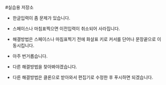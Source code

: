 #실습용 저장소

* 한글입력이 좀 문제가 있습니다.
* 스페이스나 마침표찍으면 이전입력이 취소되어 사라집니다.
* 해결방법은 스페이스나 마침표찍기 전에 화살표 키로 커서를 단어나 문장끝으로 이동시킵니다.
* 아주 번거롭습니다.

* 다른 해결방법을 찾아봐야겠습니다.

* 다른 해결방법은 클론으로 받아와서 편집기로 수정한 후 푸시하면 되겠습니다.
